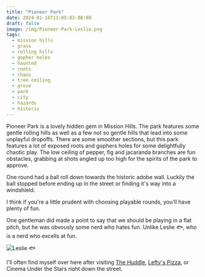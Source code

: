 ```yaml
---
title: "Pioneer Park"
date: 2024-01-16T11:05:03-08:00
draft: false
image: /img/Pioneer-Park-Leslie.png
tags:
  - mission hills
  - grass
  - rolling hills
  - gopher holes
  - haunted
  - roots
  - chaos
  - tree ceiling
  - grove
  - park
  - city
  - hazards
  - historic
---
```

Pioneer Park is a lovely hidden gem in Mission Hills.
The park features some gentle rolling hills as well as a few not so gentle hills that lead into some unplayful dropoffs.
There are some smoother sections, but this park features a lot of exposed roots and gophers holes for some delightfully chaotic play.
The low ceiling of pepper, fig and jacaranda branches are fun obstacles, grabbing at shots angled up too high for the spirits of the park to approve.

One round had a ball roll down towards the historic adobe wall.
Luckily the ball stopped before ending up in the street or finding it's way into a windshield.

I think if you're a little prudent with choosing playable rounds, you'll have plenty of fun.

One gentleman did made a point to say that we should be playing in a flat pitch, but he was obvously some nerd who hates fun.
Unlike Leslie 🐟, who is a nerd who excells at fun.

![Leslie 🐟](/img/Pioneer-Park-Leslie.png)

I'll often find myself over here after visiting [The Huddle](https://www.thehuddlerestaurant.com/), [Lefty's Pizza](https://leftyspizza.com/mission-hills/), or [Cinema Under the Stars](https://www.topspresents.com/) right down the street.

I hope the old grove, headstones and creepy vines give you an ethereal air to your meandering!

Map and directions to [Pioneer Park at Open Street Map](https://www.openstreetmap.org/#map=18/32.74934/-117.17768)

![sillouettes over headstones](/img/Pioneer-Park-Headstones.png)

![headstones and creepy vines behind parallel bars gathering bocce balls](/img/Pioneer-Park-parallel-bars.png)

